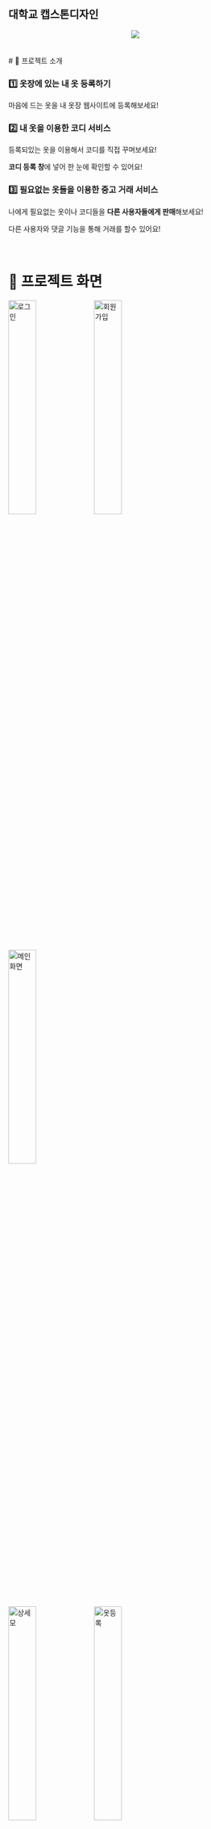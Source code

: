 ## 대학교 캡스톤디자인 
<div align='center'>
<img src="https://capsule-render.vercel.app/api?type=wave&color=auto&height=300&section=header&text=hcb'github%20&fontSize=90" />
</div>
 </br>
</br>
# 🐳 프로젝트 소개

### 1️⃣ 옷장에 있는 내 옷 등록하기

마음에 드는 옷을 내 옷장 웹사이트에 등록해보세요!

### 2️⃣ 내 옷을 이용한 코디 서비스

등록되있는 옷을 이용해서 코디를 직접 꾸며보세요!

**코디 등록 창**에 넣어 한 눈에 확인할 수 있어요!

### 3️⃣ 필요없는 옷들을 이용한 중고 거래 서비스

나에게 필요없는 옷이나 코디들을 **다른 사용자들에게 판매**해보세요!

다른 사용자와 댓글 기능을 통해 거래를 할수 있어요!
<br><br><br>

# 🐳 프로젝트 화면
<p>
	<img width=33% alt="로그인" src="https://github.com/hcb1999/timecloset/assets/79966891/3f2d8feb-c6ac-42c8-8d01-cc3bebf965ed">
	<img width=33% alt="회원가입" src="https://github.com/hcb1999/timecloset/assets/79966891/3007feab-b0f5-461e-ab11-e205b5d96af3">
	<img width=33% alt="메인화면" src="https://github.com/hcb1999/timecloset/assets/79966891/77eabbe2-24e4-41b5-a0e1-b8bdca764393">
</p>

<p>
	<img width=33% alt="상세모" src="https://github.com/hcb1999/timecloset/assets/79966891/ac13fa92-a4c7-44bf-84b4-c6cc3668f111">
        <img width=33% alt="옷등록" src="https://github.com/hcb1999/timecloset/assets/79966891/664d7822-235f-431e-94f5-61ac776f7871">
	<img width=33% alt="등록시화면" src="https://github.com/hcb1999/timecloset/assets/79966891/b99143ae-f12c-43aa-90bf-e7c2fdbafb26">

</p>
<p>
	<img width=33% alt="검색시나오는화" src="https://github.com/hcb1999/timecloset/assets/79966891/c227d37b-2fe9-4655-9bed-12c317d8d1b6">
	<img width=33% alt="카테고리별코디" src="https://github.com/hcb1999/timecloset/assets/79966891/1976c54a-6ebd-46d7-b814-047bdcabf18a">
	<img width=33% alt="카테고리버튼클릭시" src="https://github.com/hcb1999/timecloset/assets/79966891/ad5ed0df-a8b7-49b3-9602-2dd997f63897">

</p>
<p>
	<img width=33% alt="카테고리 코디 등록시" src="https://github.com/hcb1999/timecloset/assets/79966891/7cc3ad13-0761-472c-81f0-45b6a01bea85">
	<img width=33% alt="코디 선택시" src="https://github.com/hcb1999/timecloset/assets/79966891/fa718e23-b6d7-445e-9a73-fb9fcd984fb4">
	<img width=33% alt="코디 판매버튼 클릭시" src="https://github.com/hcb1999/timecloset/assets/79966891/316df8b3-705f-40fc-b22c-cf99f62f14d0">

</p>
<img width=33% alt="코디판매등록시" src="https://github.com/hcb1999/timecloset/assets/79966891/37624aac-6901-4cee-9911-47dcb2eb7a40">
	<img width=33% alt="댓글기능을 이용한 중고거래" src="https://github.com/hcb1999/timecloset/assets/79966891/de03dfcf-a65c-4ec2-b612-daf346c9ab6d">
	<img width=33% alt="개인 판매 등록창" src="https://github.com/hcb1999/timecloset/assets/79966891/97d155cf-aaca-4326-b3d6-ef09b6e1546c">
<p>
	<img width=33% alt="삭제 버튼 클릭시" src="https://github.com/hcb1999/timecloset/assets/79966891/4bffe72a-8a88-452a-bceb-5d397e2504f5">
	<img width=33% alt="사진으로 코디 선택창" src="https://github.com/hcb1999/timecloset/assets/79966891/045a83d5-3961-447c-b226-60e6790947a8">
	<img width=33% alt="사진별 코디 확인창" src="https://github.com/hcb1999/timecloset/assets/79966891/9e062ea1-35aa-4bbd-8b12-c9dcffd9ccf1">
</p>
<p>
	<img width=33% alt="사진별 코디 선택시" src="https://github.com/hcb1999/timecloset/assets/79966891/002e2a8f-14e3-4e2b-bae8-631986b7d23e">
	<img width=33% alt="신발 판매" src="https://github.com/hcb1999/timecloset/assets/79966891/b9a04bcb-976d-4360-9c62-82d179d09c54">
	<img width=33% alt="더비슈즈" src="https://github.com/hcb1999/timecloset/assets/79966891/62e73e29-de64-41b9-9206-9e68dfbffd40">
</p>

<p>
	<img width=33% alt="더비더비" src="https://github.com/hcb1999/timecloset/assets/79966891/fc7e6f77-afd5-4138-ac16-863fc2d3bcfa">
	</p>





<div align='center'>
 <h3>⚙️ 기술 스택 ⚙️</h3>
 <p>📖 PlatForm & Language 📖</p>
 </div>
 <div align='center'>
 <img src="https://img.shields.io/badge/JavaScript-ECD53F?style=flat&logo=JavaScript&logoColor=white"/>
 <img src="https://img.shields.io/badge/HTML5-E34F26?style=flat&logo=HTML5&logoColor=white" />
	<img src="https://img.shields.io/badge/CSS3-1572B6?style=flat&logo=CSS3&logoColor=white" />
	<img src="https://img.shields.io/badge/Ejs-1572B6?style=flat&logo=EJS&logoColor=white" />
	<img src="https://img.shields.io/badge/Express-000000?style=flat&logo=Express&logoColor=white" />
	<img src="https://img.shields.io/badge/Node.js-339933?style=flat&logo=Node.js&logoColor=white" />
	<img src="https://img.shields.io/badge/BootStrap-7952B3?style=flat&logo=BootStrap&logoColor=white" />
</div>
</br>
</br>
<div align='center'>
 <p>📖 Tools 📖</p>
 </div>
 <div align='center'>
	<img src="https://img.shields.io/badge/GITHUB-1572B6?style=flat&logo=GitHub&logoColor=white" />
	<img src="https://img.shields.io/badge/Visual Studio Code-1572B6?style=flat&logo=Visual Studio Code&logoColor=white" />
	<img src="https://img.shields.io/badge/MySql-000000?style=flat&logo=MySql&logoColor=white" />
	</div>
	 </br>
</br>
	 <div align='center'>
	<img src="https://github-readme-stats.vercel.app/api/top-langs/?username=hcb1999&layout=compact">
	</div>

